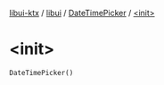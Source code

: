 [libui-ktx](../../index.md) / [libui](../index.md) / [DateTimePicker](index.md) / [&lt;init&gt;](./-init-.md)

# &lt;init&gt;

`DateTimePicker()`